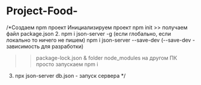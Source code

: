 # Project-Food-
/*Создаем npm проект
Инициализируем проект
npm init >> получаем файл package.json
2. npm i json-server -g (если глобально, если локально то ничего не пишем)
    npm i json-server --save-dev    (--save-dev - зависимость для разработки)
 >> package-lock.json & folder node_modules
 на другом ПК просто запускаем npm i 
 3. npx json-server db.json     - запуск сервера
 */